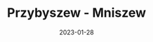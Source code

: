 ---
title: Przybyszew - Mniszew
category: "Trasy dwudniowe"
rafting_time: 14,5 - 15
route_length: 51,4
price: 150
date: 2023-01-28
---